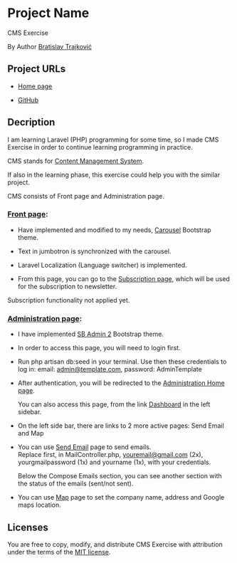 # Project Name  

  

CMS Exercise 

By Author [Bratislav Trajković](https://www.linkedin.com/in/bratislav-trajkovi%C4%87-77227520a/) 

  

## Project URLs  

  

- [Home page](www.template.com)

- [GitHub](https://github.com/BratislavT/cms-exercise) 

   

  

## Decription 

  

I am learning Laravel (PHP) programming for some time, so I made CMS Exercise in order to continue learning programming in practice.  

CMS stands for [Content Management System](https://en.wikipedia.org/wiki/Content_management_system).  

If also in the learning phase, this exercise could help you with the similar project.   

  

  

CMS consists of Front page and Administration page. 

  

  

### [Front page](www.template.com): 

  

- Have implemented and modified to my needs, [Carousel](https://getbootstrap.com/docs/4.3/examples/carousel/) Bootstrap theme. 

- Text in jumbotron is synchronized with the carousel.  

- Laravel Localization (Language switcher) is implemented.   

- From this page, you can go to the [Subscription page](http://www.template.com/subscription), which will be used for the subscription to newsletter.  

Subscription functionality not applied yet. 

  

  

  

### [Administration page](http://www.template.com/admin/dashboard):   

  

- I have implemented [SB Admin 2](https://startbootstrap.com/theme/sb-admin-2) Bootstrap theme. 

- In order to access this page, you will need to login first.  

- Run php artisan db:seed in your terminal. 
  Use then these credentials to log in: email: admin@template.com, password: AdminTemplate

- After authentication, you will be redirected to the [Administration Home page](http://www.template.com/admin/dashboard).  

  You can also access this page, from the link [Dashboard](http://www.template.com/admin/dashboard) in the left sidebar.  

- On the left side bar, there are links to 2 more active pages: Send Email and Map   

- You can use [Send Email](http://www.template.com/admin/mail) page to send emails.  
  Replace first, in MailController.php, youremail@gmail.com (2x), yourgmailpassword (1x) and yourname (1x), with your credentials.

  Below the Compose Emails section, you can see another section with the status of the emails (sent/not sent). 

- You can use [Map](http://www.template.com/admin/map) page to set the company name, address and Google maps location.   

  

## Licenses  

  

You are free to copy, modify, and distribute CMS Exercise with attribution under the terms of the [MIT license](https://opensource.org/licenses/MIT). 